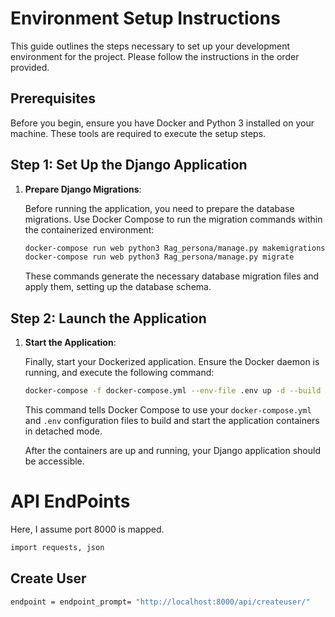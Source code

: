 # Environment Setup Instructions

This guide outlines the steps necessary to set up your development environment for the project. Please follow the instructions in the order provided.

## Prerequisites

Before you begin, ensure you have Docker and Python 3 installed on your machine. These tools are required to execute the setup steps.


## Step 1: Set Up the Django Application

1. **Prepare Django Migrations**:
   
    Before running the application, you need to prepare the database migrations. Use Docker Compose to run the migration commands within the containerized environment:

    ```sh
    docker-compose run web python3 Rag_persona/manage.py makemigrations
    docker-compose run web python3 Rag_persona/manage.py migrate
    ```

    These commands generate the necessary database migration files and apply them, setting up the database schema.

## Step 2: Launch the Application

1. **Start the Application**:

    Finally, start your Dockerized application. Ensure the Docker daemon is running, and execute the following command:

    ```sh
    docker-compose -f docker-compose.yml --env-file .env up -d --build
    ```

    This command tells Docker Compose to use your `docker-compose.yml` and `.env` configuration files to build and start the application containers in detached mode.

    After the containers are up and running, your Django application should be accessible.

# API EndPoints
Here, I assume port 8000 is mapped.
```sh
import requests, json
```
## Create User
```sh
endpoint = endpoint_prompt= "http://localhost:8000/api/createuser/"
```




